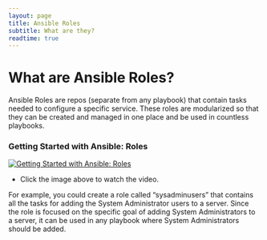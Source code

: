 ```yaml
---
layout: page
title: Ansible Roles
subtitle: What are they?
readtime: true
---
```

# What are Ansible Roles?
Ansible Roles are repos (separate from any playbook) that contain tasks needed to configure a specific service. These roles are modularized so that they can be created and managed in one place and be used in countless playbooks.
### Getting Started with Ansible: Roles
[![Getting Started with Ansible: Roles](https://i3.ytimg.com/vi/tq9sCeQNVYc/maxresdefault.jpg)](https://youtu.be/tq9sCeQNVYc)
- Click the image above to watch the video.

For example, you could create a role called “sysadminusers” that contains all the tasks for adding the System Administrator users to a server. Since the role is focused on the specific goal of adding System Administrators to a server, it can be used in any playbook where System Administrators should be added.
